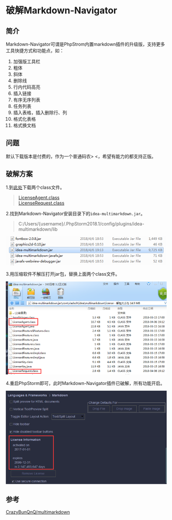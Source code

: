 # 破解Markdown-Navigator

## 简介

Markdown-Navigator可谓是PhpStrom内置markdown插件的升级版，支持更多工具快捷方式和功能点，如：
1. 加强版工具栏
2. 粗体
3. 斜体
4. 删除线
5. 行内代码高亮
6. 插入链接
7. 有序无序列表
8. 任务列表
9. 插入表格，插入删除行、列
10. 格式化表格
11. 格式换文档

## 问题

默认下载版本是付费的，作为一个普通码农> <，希望有能力的都支持正版。

## 破解方案

1.到[此处](https://github.com/CrazyBunQnQ/multimarkdown)下载两个class文件。
> [LicenseAgent.class](../../assets/resources/phpstorm/plugins/markdown-navigator/crack/LicenseAgent.class)  
> [LicenseRequest.class](../../assets/resources/phpstorm/plugins/markdown-navigator/crack/LicenseRequest.class)

2.找到Markdown-Navigator安装目录下的`idea-multimarkdown.jar`。
>C:/Users/{username}/.PhpStorm2018.1/config/plugins/idea-multimarkdown/lib

![](../../assets/imgs/markdown-navigator-jar.png)

3.用压缩软件不解压打开jar包，替换上面两个class文件。

![](../../assets/imgs/markdown-navigator-target-classes.png)

4.重启PhpStorm即可，此时Markdown-Navigator插件已破解，所有功能开启。

![](../../assets/imgs/markdown-navigator-done.png)

## 参考
[CrazyBunQnQ/multimarkdown](https://github.com/CrazyBunQnQ/multimarkdown)